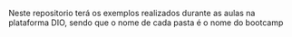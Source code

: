 Neste repositorio terá os exemplos realizados durante as aulas na plataforma DIO, sendo que o nome de cada pasta é o nome do bootcamp
